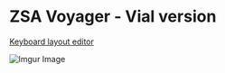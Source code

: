 # ZSA Voyager - Vial version

[Keyboard layout editor](https://www.keyboard-layout-editor.com/##@_backcolor=%233a3a3a&name=ZSA%20Voyager&plate:false%3B&@_x:2.85&c=%23212121&t=%23eaeaea&f:5&w:0.9&h:0.9%3B&=0,4&_x:6.15&w:0.9&h:0.9%3B&=6,2%3B&@_y:-0.825&x:1.9&w:0.9&h:0.9%3B&=0,3&_x:8.05&w:0.9&h:0.9%3B&=6,3%3B&@_y:-0.85&x:3.8&w:0.9&h:0.9%3B&=0,5%3B&@_y:-1&x:8.95&w:0.9&h:0.9%3B&=6,1%3B&@_y:-0.9&w:0.9&h:0.9%3B&=0,1%3B&@_y:-1&x:0.95&w:0.9&h:0.9%3B&=0,2&_x:9.95&w:0.9&h:0.9%3B&=6,4&_x:0.05&w:0.9&h:0.9%3B&=6,5%3B&@_y:-0.9&x:4.75&w:0.9&h:0.9%3B&=0,6&_x:2.35&w:0.9&h:0.9%3B&=6,0%3B&@_y:-0.575&x:2.85&w:0.9&h:0.9%3B&=1,4&_x:6.15&w:0.9&h:0.9%3B&=7,2%3B&@_y:-0.825&x:1.9&w:0.9&h:0.9%3B&=1,3&_x:8.05&w:0.9&h:0.9%3B&=7,3%3B&@_y:-0.85&x:3.8&w:0.9&h:0.9%3B&=1,5&_x:4.25&w:0.9&h:0.9%3B&=7,1%3B&@_y:-0.9&w:0.9&h:0.9%3B&=1,1&_x:0.05&w:0.9&h:0.9%3B&=1,2&_x:9.95&w:0.9&h:0.9%3B&=7,4&_x:0.05&w:0.9&h:0.9%3B&=7,5%3B&@_y:-0.9&x:4.75&w:0.9&h:0.9%3B&=1,6&_x:2.35&w:0.9&h:0.9%3B&=7,0%3B&@_y:-0.575&x:2.85&w:0.9&h:0.9%3B&=2,4&_x:6.15&w:0.9&h:0.9%3B&=8,2%3B&@_y:-0.825&x:1.9&w:0.9&h:0.9%3B&=2,3&_x:8.05&w:0.9&h:0.9%3B&=8,3%3B&@_y:-0.85&x:3.8&w:0.9&h:0.9%3B&=2,5&_x:4.25&w:0.9&h:0.9%3B&=8,1%3B&@_y:-0.9&w:0.9&h:0.9%3B&=2,1&_x:0.05&w:0.9&h:0.9%3B&=2,2&_x:9.95&w:0.9&h:0.9%3B&=8,4&_x:0.05&w:0.9&h:0.9%3B&=8,5%3B&@_y:-0.9&x:4.75&w:0.9&h:0.9%3B&=2,6&_x:2.35&w:0.9&h:0.9%3B&=8,0%3B&@_y:-0.575&x:2.85&w:0.9&h:0.9%3B&=3,4&_x:6.15&w:0.9&h:0.9%3B&=9,2%3B&@_y:-0.825&x:1.9&w:0.9&h:0.9%3B&=3,3&_x:8.05&w:0.9&h:0.9%3B&=9,3%3B&@_y:-0.85&x:3.8&w:0.9&h:0.9%3B&=3,5&_x:4.25&w:0.9&h:0.9%3B&=9,1%3B&@_y:-0.9&w:0.9&h:0.9%3B&=3,1&_x:0.05&w:0.9&h:0.9%3B&=3,2&_x:9.95&w:0.9&h:0.9%3B&=9,4&_x:0.05&w:0.9&h:0.9%3B&=9,5%3B&@_y:-0.9&x:4.75&w:0.9&h:0.9%3B&=4,4&_x:2.35&w:0.9&h:0.9%3B&=10,2%3B&@_r:35&rx:5.05&ry:4.325&w:0.9&h:0.9%3B&=5,0&_x:0.05&w:0.9&h:1.35%3B&=5,1%3B&@_r:-35&rx:8.6&x:-0.9&w:0.9&h:0.9%3B&=11,6%3B&@_y:-0.995&x:-1.85&w:0.9&h:1.35%3B&=11,5)

![Imgur Image](https://i.imgur.com/7j7cJDc.jpeg)
